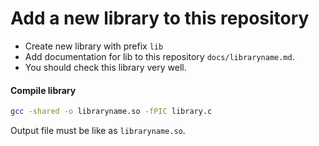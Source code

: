 # Add a new library to this repository

- Create new library with prefix `lib` 
- Add documentation for lib to this repository `docs/libraryname.md`.
- You should check this library very well.

#### Compile library
```bash
gcc -shared -o libraryname.so -fPIC library.c
```

Output file must be like as `libraryname.so`.
